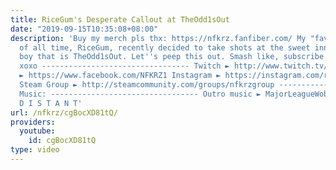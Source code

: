```yaml
---
title: RiceGum's Desperate Callout at TheOdd1sOut
date: "2019-09-15T10:35:08+08:00"
description: 'Buy my merch pls thx: https://nfkrz.fanfiber.com/ My "favorite" YouTuber
  of all time, RiceGum, recently decided to take shots at the sweet innocent drama-free
  boy that is TheOdd1sOut. Let''s peep this out. Smash like, subscribe, comment, thx
  xoxo --------------------------------- Twitch ► http://www.twitch.tv/nfkrz Facebook
  ► https://www.facebook.com/NFKRZ1 Instagram ► https://instagram.com/roman_nfkrz/
  Steam Group ► http://steamcommunity.com/groups/nfkrzgroup ---------------------------------
  Music: --------------------------------- Outro music ► MajorLeagueWobs/Holder -
  D I S T A N T'
url: /nfkrz/cgBocXD81tQ/
providers:
  youtube:
    id: cgBocXD81tQ
type: video
---
```

